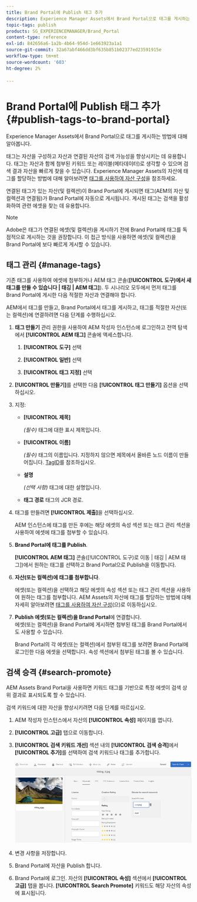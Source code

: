 ```yaml
---
title: Brand Portal에 Publish 태그 추가
description: Experience Manager Assets에서 Brand Portal으로 태그를 게시하는 방법에 대해 알아봅니다.
topic-tags: publish
products: SG_EXPERIENCEMANAGER/Brand_Portal
content-type: reference
exl-id: 842656a6-1a2b-4b64-954d-1e663923a1a1
source-git-commit: 32a67abf466dd3bf635b851b02377ed23591915e
workflow-type: tm+mt
source-wordcount: '603'
ht-degree: 2%

---
```


# Brand Portal에 Publish 태그 추가 {#publish-tags-to-brand-portal}

Experience Manager Assets에서 Brand Portal으로 태그를 게시하는 방법에 대해 알아봅니다.

태그는 자산을 구성하고 자산과 연결된 자산의 검색 가능성을 향상시키는 데 유용합니다. 태그는 자산과 함께 첨부된 키워드 또는 레이블(메타데이터)로 생각할 수 있으며 검색 결과 자산을 빠르게 찾을 수 있습니다. Experience Manager Assets의 자산에 태그를 할당하는 방법에 대해 알아보려면 [태그를 사용하여 자산 구성](https://experienceleague.adobe.com/ko/docs/experience-manager-65/content/assets/managing/organize-assets)을 참조하세요.

연결된 태그가 있는 자산(및 컬렉션)이 Brand Portal에 게시되면 태그(AEM의 자산 및 컬렉션과 연결됨)가 Brand Portal에 자동으로 게시됩니다. 게시된 태그는 검색을 활성화하여 관련 에셋을 찾는 데 유용합니다.

>[!NOTE]
>
>Adobe은 태그가 연결된 에셋(및 컬렉션)을 게시하기 전에 Brand Portal에 태그를 독점적으로 게시하는 것을 권장합니다. 이 접근 방식을 사용하면 에셋(및 컬렉션)을 Brand Portal에 보다 빠르게 게시할 수 있습니다.

## 태그 관리 {#manage-tags}

기존 태그를 사용하여 에셋에 첨부하거나 AEM 태그 콘솔(**[!UICONTROL 도구)에서 새 태그를 만들 수 있습니다 | 태깅 | AEM 태그]**). 두 시나리오 모두에서 먼저 태그를 Brand Portal에 게시한 다음 적절한 자산과 연결해야 합니다.

AEM에서 태그를 만들고, Brand Portal에서 태그를 게시하고, 태그를 적절한 자산(또는 컬렉션)에 연결하려면 다음 단계를 수행하십시오.

1. **태그 만들기**
관리 권한을 사용하여 AEM 작성자 인스턴스에 로그인하고 전역 탐색에서 **[!UICONTROL AEM 태그]** 콘솔에 액세스합니다.

   1. **[!UICONTROL 도구]** 선택

   1. **[!UICONTROL 일반]** 선택

   1. **[!UICONTROL 태그 지정]** 선택

1. **[!UICONTROL 만들기]**&#x200B;를 선택한 다음 **[!UICONTROL 태그 만들기]** 옵션을 선택하십시오.
1. 지정:

   * **[!UICONTROL 제목]**

     *(필수)* 태그에 대한 표시 제목입니다.
   * **[!UICONTROL 이름]**

     *(필수)* 태그의 이름입니다. 지정하지 않으면 제목에서 올바른 노드 이름이 만들어집니다. [TagID](https://experienceleague.adobe.com/ko/docs/experience-manager-65/content/implementing/developing/platform/tagging/framework)를 참조하십시오.
   * **설명**

     *(선택 사항)* 태그에 대한 설명입니다.
   * **태그 경로**
태그의 JCR 경로.

1. 태그를 만들려면 **[!UICONTROL 제출]**&#x200B;을 선택하십시오.

   AEM 인스턴스에 태그를 만든 후에는 해당 에셋의 속성 섹션 또는 태그 관리 섹션을 사용하여 에셋에 태그를 첨부할 수 있습니다.

1. **Brand Portal에 태그를 Publish**.

   **[!UICONTROL AEM 태그]** 콘솔([!UICONTROL 도구)로 이동 | 태깅 | AEM 태그])에서 원하는 태그를 선택하고 Brand Portal으로 Publish을 이동합니다.

1. **자산(또는 컬렉션)에 태그를 첨부합니다**.

   에셋(또는 컬렉션)을 선택하고 해당 에셋의 속성 섹션 또는 태그 관리 섹션을 사용하여 원하는 태그를 첨부합니다. AEM Assets의 자산에 태그를 할당하는 방법에 대해 자세히 알아보려면 [태그를 사용하여 자산 구성](https://experienceleague.adobe.com/ko/docs/experience-manager-65/content/assets/managing/organize-assets)(으)로 이동하십시오.

1. **Publish 에셋(또는 컬렉션)을 Brand Portal**&#x200B;에 연결합니다.\
   에셋(또는 컬렉션)을 Brand Portal에 게시하면 첨부된 태그를 Brand Portal에서도 사용할 수 있습니다.

   Brand Portal의 각 에셋(또는 컬렉션)에서 첨부된 태그를 보려면 Brand Portal에 로그인한 다음 에셋을 선택합니다. 속성 섹션에서 첨부된 태그를 볼 수 있습니다.

## 검색 승격 {#search-promote}

AEM Assets Brand Portal을 사용하면 키워드 태그를 기반으로 특정 에셋이 검색 상위 결과로 표시되도록 할 수 있습니다.

검색 키워드에 대한 자산을 향상시키려면 다음 단계를 따르십시오.

1. AEM 작성자 인스턴스에서 자산의 **[!UICONTROL 속성]** 페이지를 엽니다.
1. **[!UICONTROL 고급]** 탭으로 이동합니다.
1. **[!UICONTROL 검색 키워드 개선]** 섹션 내의 **[!UICONTROL 검색 승격]**&#x200B;에서 **[!UICONTROL 추가]**&#x200B;를 선택하여 검색 키워드나 태그를 추가합니다.

   ![](assets/search-promote.png)

1. 변경 사항을 저장합니다.
1. Brand Portal에 자산을 Publish 합니다.
1. Brand Portal에 로그인. 자산의 **[!UICONTROL 속성]** 섹션에서 **[!UICONTROL 고급]** 탭을 봅니다.
**[!UICONTROL Search Promote]** 키워드도 해당 자산의 속성에 표시됩니다.
